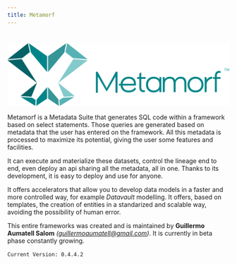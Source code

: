 ```yaml
---
title: Metamorf 
---
```

#

![Metamorf](images/full-logo.png)

Metamorf is a Metadata Suite that generates SQL code within a framework based on select statements. Those queries are generated based on metadata that the user has entered on the framework. All this metadata is processed to maximize its potential, giving the user some features and facilities.

It can execute and materialize these datasets, control the lineage end to end, even deploy an api sharing all the metadata, all in one. Thanks to its development, it is easy to deploy and use for anyone.

It offers accelerators that allow you to develop data models in a faster and more controlled way, for example *Datavault* modelling. It offers, based on templates, the creation of entities in a standarized and scalable way, avoiding the possibility of human error.

This entire frameworks was created and is maintained by **Guillermo Aumatell Salom** *(guillermoaumatell@gmail.com)*. It is currently in beta phase constantly growing.

    Current Version: 0.4.4.2
